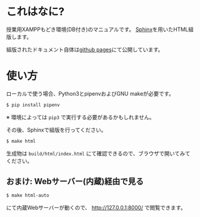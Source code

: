 # これはなに?

授業用XAMPPもどき環境(DB付き)のマニュアルです。
[Sphinx](https://www.sphinx-doc.org/ja/master/)を用いたHTML組版します。

組版されたドキュメント自体は[github pages](https://densuke.github.io/xampp-devenv-doc/)にて公開しています。

# 使い方

ローカルで使う場合、Python3とpipenvおよびGNU makeが必要です。

```bash
$ pip install pipenv
```

※ 環境によっては `pip3` で実行する必要があるかもしれません。

その後、Sphinxで組版を行ってください。

```bash
$ make html
```

生成物は `build/html/index.html` にて確認できるので、ブラウザで開いてみてください。

## おまけ: Webサーバー(内蔵)経由で見る

```bash
$ make html-auto
```

にて内蔵Webサーバーが動くので、 http://127.0.0.1:8000/ で閲覧できます。

